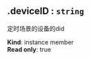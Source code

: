 <a name="module_miot/service/scene--module.exports.IScene+deviceID"></a>

## .deviceID : <code>string</code>
定时场景的设备的did

**Kind**: instance member  
**Read only**: true  
